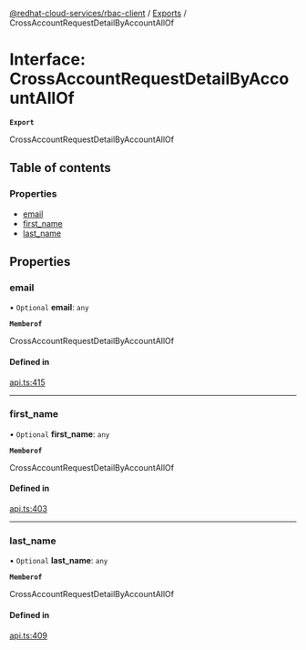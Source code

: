 [@redhat-cloud-services/rbac-client](../README.md) / [Exports](../modules.md) / CrossAccountRequestDetailByAccountAllOf

# Interface: CrossAccountRequestDetailByAccountAllOf

**`Export`**

CrossAccountRequestDetailByAccountAllOf

## Table of contents

### Properties

- [email](CrossAccountRequestDetailByAccountAllOf.md#email)
- [first\_name](CrossAccountRequestDetailByAccountAllOf.md#first_name)
- [last\_name](CrossAccountRequestDetailByAccountAllOf.md#last_name)

## Properties

### email

• `Optional` **email**: `any`

**`Memberof`**

CrossAccountRequestDetailByAccountAllOf

#### Defined in

[api.ts:415](https://github.com/RedHatInsights/javascript-clients/blob/main/packages/rbac/api.ts#L415)

___

### first\_name

• `Optional` **first\_name**: `any`

**`Memberof`**

CrossAccountRequestDetailByAccountAllOf

#### Defined in

[api.ts:403](https://github.com/RedHatInsights/javascript-clients/blob/main/packages/rbac/api.ts#L403)

___

### last\_name

• `Optional` **last\_name**: `any`

**`Memberof`**

CrossAccountRequestDetailByAccountAllOf

#### Defined in

[api.ts:409](https://github.com/RedHatInsights/javascript-clients/blob/main/packages/rbac/api.ts#L409)
